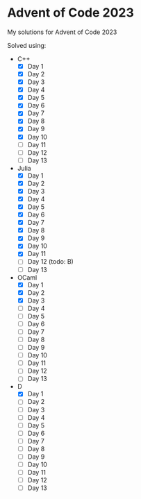 # Advent of Code 2023
My solutions for Advent of Code 2023

Solved using:

- C++
    - [x] Day 1
    - [x] Day 2
    - [x] Day 3
    - [x] Day 4
    - [x] Day 5
    - [x] Day 6
    - [x] Day 7
    - [x] Day 8
    - [x] Day 9
    - [x] Day 10
    - [ ] Day 11
    - [ ] Day 12
    - [ ] Day 13
- Julia
    - [x] Day 1
    - [x] Day 2
    - [x] Day 3
    - [x] Day 4
    - [x] Day 5
    - [x] Day 6
    - [x] Day 7
    - [x] Day 8
    - [x] Day 9
    - [x] Day 10
    - [x] Day 11
    - [ ] Day 12 (todo: B)
    - [ ] Day 13
- OCaml
    - [x] Day 1
    - [x] Day 2
    - [x] Day 3
    - [ ] Day 4
    - [ ] Day 5
    - [ ] Day 6
    - [ ] Day 7
    - [ ] Day 8
    - [ ] Day 9
    - [ ] Day 10
    - [ ] Day 11
    - [ ] Day 12
    - [ ] Day 13
- D
    - [x] Day 1
    - [ ] Day 2
    - [ ] Day 3
    - [ ] Day 4
    - [ ] Day 5
    - [ ] Day 6
    - [ ] Day 7
    - [ ] Day 8
    - [ ] Day 9
    - [ ] Day 10
    - [ ] Day 11
    - [ ] Day 12
    - [ ] Day 13
